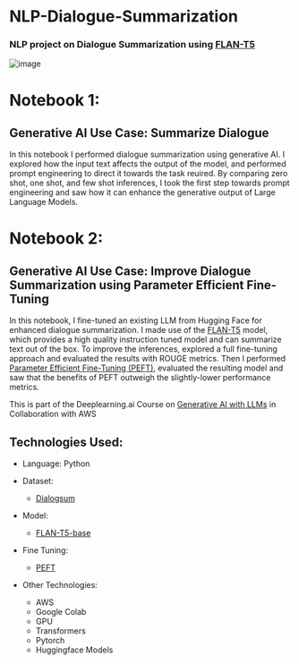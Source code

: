 # NLP-Dialogue-Summarization
### NLP project on Dialogue Summarization using [FLAN-T5](https://huggingface.co/google/flan-t5-base)


![image](https://github.com/user-attachments/assets/5c09db23-b234-4661-917f-688e2d57935e)

# Notebook 1:
## Generative AI Use Case: Summarize Dialogue

In this notebook I performed dialogue summarization using generative AI. I explored how the input text affects the output of the model, and performed prompt engineering to direct it towards the task reuired. By comparing zero shot, one shot, and few shot inferences, I took the first step towards prompt engineering and saw how it can enhance the generative output of Large Language Models.


# Notebook 2:
## Generative AI Use Case: Improve Dialogue Summarization using Parameter Efficient Fine-Tuning

In this notebook, I fine-tuned an existing LLM from Hugging Face for enhanced dialogue summarization. I made use of the [FLAN-T5](https://huggingface.co/docs/transformers/model_doc/flan-t5) model, which provides a high quality instruction tuned model and can summarize text out of the box. To improve the inferences, explored a full fine-tuning approach and evaluated the results with ROUGE metrics. Then I performed [Parameter Efficient Fine-Tuning (PEFT)](https://github.com/huggingface/peft), evaluated the resulting model and saw that the benefits of PEFT outweigh the slightly-lower performance metrics.

This is part of the Deeplearning.ai Course on [Generative AI with LLMs](https://www.coursera.org/learn/generative-ai-with-llms) in Collaboration with AWS


## Technologies Used:
- Language: Python

- Dataset:
  - [Dialogsum](https://huggingface.co/datasets/knkarthick/dialogsum)
- Model:
  - [FLAN-T5-base](https://huggingface.co/google/flan-t5-base)
- Fine Tuning:
  - [PEFT](https://github.com/huggingface/peft)
- Other Technologies:
  - AWS
  - Google Colab
  - GPU
  - Transformers
  - Pytorch
  - Huggingface Models
